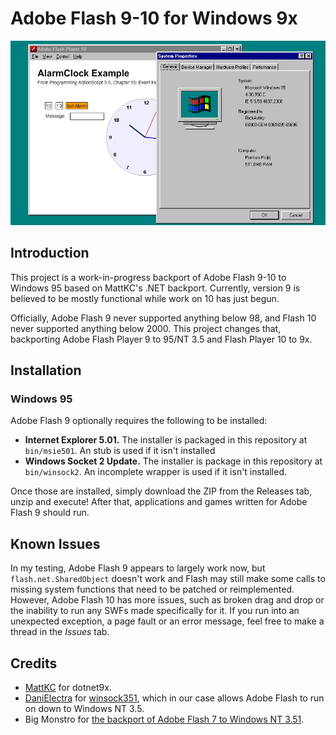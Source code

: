 # Adobe Flash 9-10 for Windows 9x

<p align="center">
  <img src="https://raw.githubusercontent.com/heathercat123/flash95/master/img/screenshot.png" />
</p>

## Introduction

This project is a work-in-progress backport of Adobe Flash 9-10 to Windows 95 based on MattKC's .NET backport. Currently, version 9 is believed to be mostly functional while work on 10 has just begun.

Officially, Adobe Flash 9 never supported anything below 98, and Flash 10 never supported anything below 2000. This project changes that, backporting Adobe Flash Player 9 to 95/NT 3.5 and Flash Player 10 to 9x.


## Installation

### Windows 95

Adobe Flash 9 optionally requires the following to be installed:

- **Internet Explorer 5.01.** The installer is packaged in this repository at `bin/msie501`. An stub is used if it isn't installed
- **Windows Socket 2 Update.** The installer is package in this repository at `bin/winsock2`. An incomplete wrapper is used if it isn't installed.

Once those are installed, simply download the ZIP from the Releases tab, unzip and execute! After that, applications and games written for Adobe Flash 9 should run.

## Known Issues

In my testing, Adobe Flash 9 appears to largely work now, but `flash.net.SharedObject` doesn't work and Flash may still make some calls to missing system functions that need to be patched or reimplemented. However, Adobe Flash 10 has more issues, such as broken drag and drop or the inability to run any SWFs made specifically for it. If you run into an unexpected exception, a page fault or an error message, feel free to make a thread in the *Issues* tab.

## Credits
- [MattKC](https://github.com/itsmattkc) for dotnet9x.
- [DaniElectra](https://github.com/DaniElectra) for [winsock351](https://github.com/DaniElectra), which in our case allows Adobe Flash to run on down to Windows NT 3.5.
- Big Monstro for [the backport of Adobe Flash 7 to Windows NT 3.51](http://www.win3x.org/win3board/viewtopic.php?t=15907).
